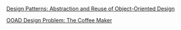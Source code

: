 [Design Patterns: Abstraction and Reuse of Object-Oriented Design](https://cseweb.ucsd.edu//~wgg/CSE210/ecoop93-patterns.pdf)

[OOAD Design Problem: The Coffee Maker](http://www.cs.unibo.it/~cianca/wwwpages/ids/esempi/coffee.pdf)
